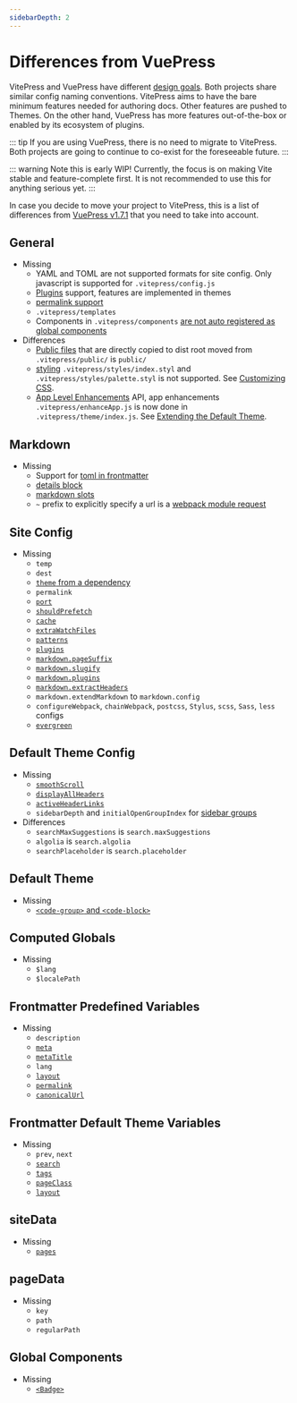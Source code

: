 ```yaml
---
sidebarDepth: 2
---
```

# Differences from VuePress

VitePress and VuePress have different [design goals](../index.md). Both projects share similar config naming conventions. VitePress aims to have the bare minimum features needed for authoring docs. Other features are pushed to Themes. On the other hand, VuePress has more features out-of-the-box or enabled by its ecosystem of plugins.

::: tip
If you are using VuePress, there is no need to migrate to VitePress. Both projects are going to continue to co-exist for the foreseeable future.
:::

::: warning
Note this is early WIP! Currently, the focus is on making Vite stable and feature-complete first. It is not recommended to use this for anything serious yet.
:::

In case you decide to move your project to VitePress, this is a list of differences from [VuePress v1.7.1](https://github.com/vuejs/vuepress/releases/tag/v1.7.1) that you need to take into account.

## General

- Missing
  - YAML and TOML are not supported formats for site config. Only javascript is supported for `.vitepress/config.js`
  - [Plugins](https://vuepress.vuejs.org/plugin/) support, features are implemented in themes
  - [permalink support](https://vuepress.vuejs.org/guide/permalinks.html)
  - `.vitepress/templates`
  - Components in `.vitepress/components` [are not auto registered as global components](https://vuepress.vuejs.org/)
- Differences
  - [Public files](https://vuepress.vuejs.org/guide/assets.html#public-files) that are directly copied to dist root moved from `.vitepress/public/` is `public/`
  - [styling](https://vuepress.vuejs.org/config/#styling) `.vitepress/styles/index.styl` and `.vitepress/styles/palette.styl` is not supported. See [Customizing CSS](/guide/theming.html#customizing-css).
  - [App Level Enhancements](https://vuepress.vuejs.org/guide/basic-config.html#app-level-enhancements) API, app enhancements `.vitepress/enhanceApp.js` is now done in `.vitepress/theme/index.js`. See [Extending the Default Theme](/guide/theming.html#extending-the-default-theme).

## Markdown

- Missing
  - Support for [toml in frontmatter](https://vuepress.vuejs.org/guide/frontmatter.html#alternative-frontmatter-formats)
  - [details block](https://vuepress.vuejs.org/guide/markdown.html#custom-containers)
  - [markdown slots](https://vuepress.vuejs.org/guide/markdown-slot.html)
  - `~` prefix to explicitly specify a url is a [webpack module request](https://vuepress.vuejs.org/guide/assets.html#relative-urls)

## Site Config

- Missing
  - `temp`
  - `dest`
  - [`theme` from a dependency](https://vuepress.vuejs.org/theme/using-a-theme.html#using-a-theme-from-a-dependency)
  - `permalink`
  - [`port`](https://vuepress.vuejs.org/config/#port)
  - [`shouldPrefetch`](https://vuepress.vuejs.org/config/#shouldprefetch)
  - [`cache`](https://vuepress.vuejs.org/config/#cache)
  - [`extraWatchFiles`](https://vuepress.vuejs.org/config/#extrawatchfiles)
  - [`patterns`](https://vuepress.vuejs.org/config/#patterns)
  - [`plugins`](https://vuepress.vuejs.org/config/#pluggable)
  - [`markdown.pageSuffix`](https://vuepress.vuejs.org/config/#markdown-pagesuffix)
  - [`markdown.slugify`](https://vuepress.vuejs.org/config/#markdown-slugify)
  - [`markdown.plugins`](https://vuepress.vuejs.org/config/#markdown-plugins)
  - [`markdown.extractHeaders`](https://vuepress.vuejs.org/config/#markdown-extractheaders)
  - `markdown.extendMarkdown` to `markdown.config`
  - `configureWebpack`, `chainWebpack`, `postcss`, `Stylus`, `scss`, `Sass`, `less` configs
  - [`evergreen`](https://vuepress.vuejs.org/config/#evergreen)

## Default Theme Config

- Missing
  - [`smoothScroll`](https://vuepress.vuejs.org/theme/default-theme-config.html#smooth-scrolling)
  - [`displayAllHeaders`](https://vuepress.vuejs.org/theme/default-theme-config.html#displaying-header-links-of-all-pages)
  - [`activeHeaderLinks`](https://vuepress.vuejs.org/theme/default-theme-config.html#active-header-links)
  - `sidebarDepth` and `initialOpenGroupIndex` for [sidebar groups](https://vuepress.vuejs.org/theme/default-theme-config.html#sidebar-groups)
- Differences
  - `searchMaxSuggestions` is `search.maxSuggestions`
  - `algolia` is `search.algolia`
  - `searchPlaceholder` is `search.placeholder`

## Default Theme

- Missing
  - [`<code-group>` and `<code-block>`](https://vuepress.vuejs.org/theme/default-theme-config.html#code-groups-and-code-blocks)

## Computed Globals

- Missing
  - `$lang`
  - `$localePath`

## Frontmatter Predefined Variables

- Missing
  - `description`
  - [`meta`](https://vuepress.vuejs.org/guide/frontmatter.html#meta)
  - [`metaTitle`](https://vuepress.vuejs.org/guide/frontmatter.html#predefined-variables)
  - `lang`
  - [`layout`](https://vuepress.vuejs.org/guide/frontmatter.html#layout)
  - [`permalink`](https://vuepress.vuejs.org/guide/frontmatter.html#predefined-variables)
  - [`canonicalUrl`](https://vuepress.vuejs.org/guide/frontmatter.html#predefined-variables)

## Frontmatter Default Theme Variables

- Missing
  - `prev`, `next`
  - [`search`](https://vuepress.vuejs.org/guide/frontmatter.html#search)
  - [`tags`](https://vuepress.vuejs.org/guide/frontmatter.html#tags)
  - [`pageClass`](https://vuepress.vuejs.org/theme/default-theme-config.html#custom-page-class)
  - [`layout`](https://vuepress.vuejs.org/theme/default-theme-config.html#custom-layout-for-specific-pages)

## siteData

- Missing
  - [`pages`](https://vuepress.vuejs.org/theme/writing-a-theme.html#site-and-page-metadata)

## pageData

- Missing
  - `key`
  - `path`
  - `regularPath`

## Global Components

- Missing
  - [`<Badge>`](https://vuepress.vuejs.org/guide/using-vue.html#badge)
